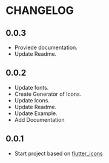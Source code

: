 # CHANGELOG

## 0.0.3

* Proviede documentation.
* Update Readme.

## 0.0.2

* Update fonts.
* Create Generator of Icons.
* Update Icons.
* Update Readme.
* Update Example.
* Add Documentation

## 0.0.1

* Start project based on [flutter_icons](https://github.com/flutter-studio/flutter-icons.git)
